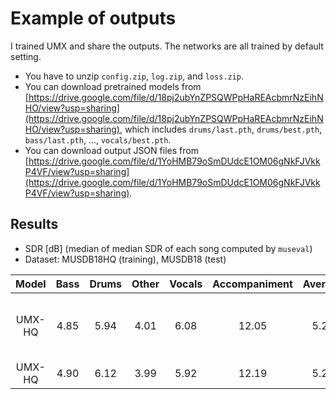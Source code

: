 # Example of outputs
I trained UMX and share the outputs. The networks are all trained by default setting.
- You have to unzip `config.zip`, `log.zip`, and `loss.zip`.
- You can download pretrained models from [https://drive.google.com/file/d/18pj2ubYnZPSQWPpHaREAcbmrNzEihNHO/view?usp=sharing](https://drive.google.com/file/d/18pj2ubYnZPSQWPpHaREAcbmrNzEihNHO/view?usp=sharing), which includes `drums/last.pth`, `drums/best.pth`, `bass/last.pth`, ..., `vocals/best.pth`.
- You can download output JSON files from [https://drive.google.com/file/d/1YoHMB79oSmDUdcE1OM06gNkFJVkkP4VF/view?usp=sharing](https://drive.google.com/file/d/1YoHMB79oSmDUdcE1OM06gNkFJVkkP4VF/view?usp=sharing).

## Results
- SDR [dB] (median of median SDR of each song computed by `museval`)
- Dataset: MUSDB18HQ (training), MUSDB18 (test)

| Model | Bass | Drums | Other | Vocals | Accompaniment | Average | Note |
| :---: | :---: | :---: | :---: | :---: | :---: | :---: | :---: |
| UMX-HQ | 4.85 | 5.94 | 4.01 | 6.08 | 12.05 | 5.22 | Epoch is chosen by validation loss. |
| UMX-HQ | 4.90 | 6.12 | 3.99 | 5.92 | 12.19 | 5.23 | After training. |